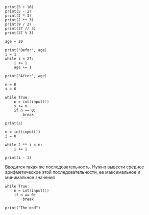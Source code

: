 ```
print(5 + 10)
print(5 - 2)
print(2 * 3)
print(2 ** 3)
print(9 / 2)
print(37 // 3)
print(37 % 3)
```
```
age = 20

print("Befor", age)
i = 1
while i < 27:
    i += 1
    age += 1

print("After", age)
```
```
n = 0
s = 0

while True:
    n = int(input())
    s += n
    if n == 0:
        break

print(s)
```
```
n = int(input())
i = 0

while 2 ** i < n:
    i += 1

print(i - 1)
```
Вводится такая же последовательность.
Нужно вывести среднее арифметическое этой последовательности, ее максимальное и минимальное значения
```
while True:
    n = int(input())
    if n == 0:
        break

print("The end")
```

```

```

